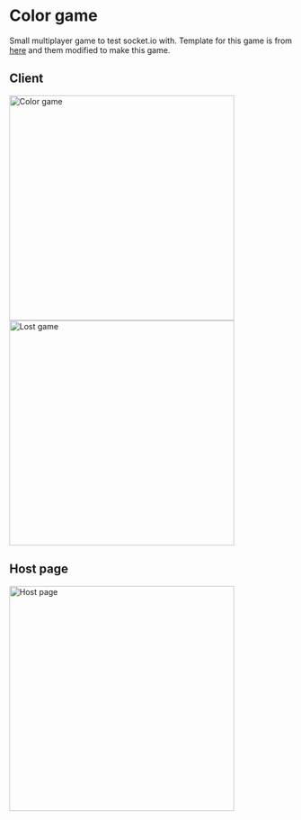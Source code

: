 # Color game
Small multiplayer game to test socket.io with.
Template for this game is from [here](https://github.com/L05/p5.multiplayer "p5.multiplayer repo") and them modified to make this game.

## Client

<img src="https://i.imgur.com/vFsnK3A.png" alt="Color game" width =400 />
<img src="https://i.imgur.com/DYRrVqx.png" alt="Lost game" width =400/>

## Host page

<img src="https://i.imgur.com/eu4goeY.png" alt="Host page" width =400/>
